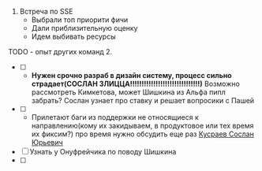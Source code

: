1. Встреча по SSE
	- Выбрали топ приорити фичи
	- Дали приблизительную оценку
	- Идем выбивать ресурсы

TODO - опыт других команд
2.


- [ ] -   **Нужен срочно разраб в дизайн систему, процесс сильно страдает(СОСЛАН ЗЛИЦЦА!!!!!!!!!!!!!!!!!!!!!!!!!!!!!!)** Возможно рассмотреть Кимкетова, может Шишкина из Альфа пипл забрать? Сослан узнает про ставку и решает вопросики с Пашей
- [ ]  - Прилетают баги из поддержки не относящиеся к направлению(кому их закидываем, в продуктовое или тех время их фиксим?) про время нужно обсудить еще раз [Кусраев Сослан Юрьевич](http://jira.moscow.alfaintra.net/secure/ViewProfile.jspa?name=U_02303 "Follow link")
- [ ] Узнать у Онуфрейчика по поводу Шишкина
- [ ] 
